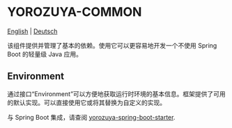 # YOROZUYA-COMMON

[English](./README.md) | [Deutsch](./README_DE.md)

该组件提供并管理了基本的依赖。使用它可以更容易地开发一个不使用 Spring Boot 的轻量级 Java 应用。

## Environment

通过接口“Environment”可以方便地获取运行时环境的基本信息。框架提供了可用的默认实现。可以直接使用它或将其替换为自定义的实现。

与 Spring Boot 集成，请查阅 [yorozuya-spring-boot-starter](../yorozuya-spring-boot-starter/README_CN.md).